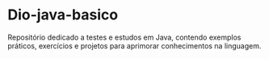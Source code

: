# Dio-java-basico
Repositório dedicado a testes e estudos em Java, contendo exemplos práticos, exercícios e projetos para aprimorar conhecimentos na linguagem.
